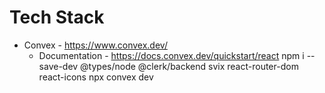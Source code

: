 # Tech Stack

- Convex - https://www.convex.dev/
  - Documentation - https://docs.convex.dev/quickstart/react
    npm i --save-dev @types/node @clerk/backend svix react-router-dom react-icons
    npx convex dev